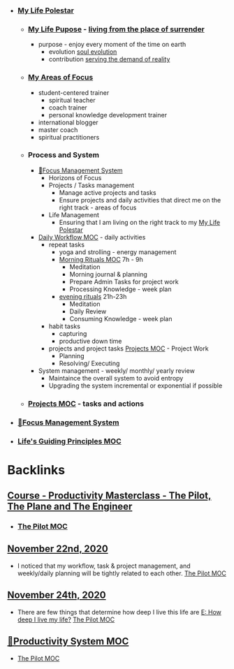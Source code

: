 - ### [My Life Polestar](<My Life Polestar.md>)
    - ### [My Life Pupose](<My Life Pupose.md>) - [living from the place of surrender](<living from the place of surrender.md>) 
        - purpose - enjoy every moment of the time on earth
            - evolution [soul evolution](<soul evolution.md>)
            - contribution [serving the demand of reality](<serving the demand of reality.md>)
    - ### [My Areas of Focus](<My Areas of Focus.md>)
        - student-centered trainer
            - spiritual teacher
            - coach trainer
            - personal knowledge development trainer
        - international blogger
        - master coach
        - spiritual practitioners
    - ### Process and System 
        - [🌱Focus Management System](<🌱Focus Management System.md>)
            - Horizons of Focus
            - Projects / Tasks management
                - Manage active projects and tasks
                - Ensure projects and daily activities that direct me on the right track - areas of focus
            - Life Management
                - Ensuring that I am living on the right track to my [My Life Polestar](<My Life Polestar.md>)
        - [Daily Workflow MOC](<Daily Workflow MOC.md>) - daily activities
            - repeat tasks
                - yoga and strolling - energy management
                - [Morning Rituals MOC](<Morning Rituals MOC.md>) 7h - 9h
                    - Meditation
                    - Morning journal & planning
                    - Prepare Admin Tasks for project work
                    - Processing Knowledge - week plan
                - [evening rituals](<evening rituals.md>) 21h-23h
                    - Meditation
                    - Daily Review
                    - Consuming Knowledge - week plan
            - habit tasks
                - capturing
                - productive down time
            - projects and project tasks [Projects MOC](<Projects MOC.md>) - Project Work
                - Planning
                - Resolving/ Executing
        - System management - weekly/ monthly/ yearly review
            - Maintaince the overall system to avoid entropy
            - Upgrading the system incremental or exponential if possible
    - ### [Projects MOC](<Projects MOC.md>) - tasks and actions
- ### [🌱Focus Management System](<🌱Focus Management System.md>)
- ### [Life's Guiding Principles MOC](<Life's Guiding Principles MOC.md>)

# Backlinks
## [Course - Productivity Masterclass - The Pilot, The Plane and The Engineer](<Course - Productivity Masterclass - The Pilot, The Plane and The Engineer.md>)
- ### [The Pilot MOC](<The Pilot MOC.md>)

## [November 22nd, 2020](<November 22nd, 2020.md>)
- I noticed that my workflow, task & project management, and weekly/daily planning will be tightly related to each other. [The Pilot MOC](<The Pilot MOC.md>)

## [November 24th, 2020](<November 24th, 2020.md>)
- There are few things that determine how deep I live this life are [E: How deep I live my life?](<E: How deep I live my life?.md>) [The Pilot MOC](<The Pilot MOC.md>)

## [🧭Productivity System MOC](<🧭Productivity System MOC.md>)
- [The Pilot MOC](<The Pilot MOC.md>)

